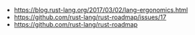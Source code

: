 - https://blog.rust-lang.org/2017/03/02/lang-ergonomics.html
- https://github.com/rust-lang/rust-roadmap/issues/17
- https://github.com/rust-lang/rust-roadmap
